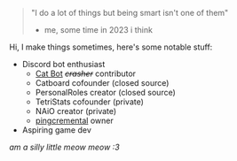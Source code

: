 > "I do a lot of things but being smart isn't one of them"
> - me, some time in 2023 i think

Hi, I make things sometimes, here's some notable stuff:
- Discord bot enthusiast
  - [Cat Bot](https://github.com/milena-kos/cat-bot/) *~~crasher~~* contributor
  - Catboard cofounder (closed source)
  - PersonalRoles creator (closed source)
  - TetriStats cofounder (private)
  - NAiO creator (private)
  - [pingcremental](https://github.com/monkeyswithpie/pingcremental/) owner
- Aspiring game dev

*am a silly little meow meow :3*
